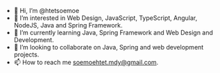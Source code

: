 - 👋 Hi, I’m @htetsoemoe
- 👀 I’m interested in Web Design, JavaScript, TypeScript, Angular, NodeJS, Java and Spring Framework.
- 🌱 I’m currently learning Java, Spring Framework and Web Design and Development.
- 💞️ I’m looking to collaborate on Java, Spring and web development projects.
- 📫 How to reach me soemoehtet.mdy@gmail.com.

<!---
htetsoemoe/htetsoemoe is a ✨ special ✨ repository because its `README.md` (this file) appears on your GitHub profile.
You can click the Preview link to take a look at your changes.
--->
